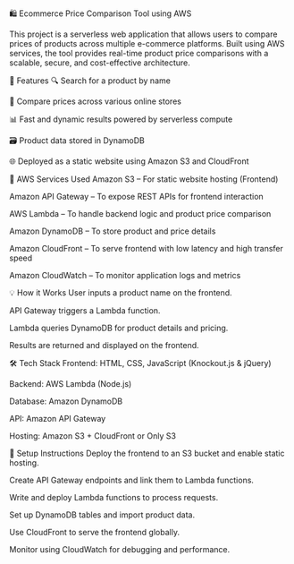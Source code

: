 🛍️ Ecommerce Price Comparison Tool using AWS


This project is a serverless web application that allows users to compare prices of products across multiple e-commerce platforms. Built using AWS services, the tool provides real-time product price comparisons with a scalable, secure, and cost-effective architecture.

🚀 Features
🔍 Search for a product by name

💸 Compare prices across various online stores

📊 Fast and dynamic results powered by serverless compute

🗃️ Product data stored in DynamoDB

🌐 Deployed as a static website using Amazon S3 and CloudFront

🧰 AWS Services Used
Amazon S3 – For static website hosting (Frontend)

Amazon API Gateway – To expose REST APIs for frontend interaction

AWS Lambda – To handle backend logic and product price comparison

Amazon DynamoDB – To store product and price details

Amazon CloudFront – To serve frontend with low latency and high transfer speed

Amazon CloudWatch – To monitor application logs and metrics

💡 How it Works
User inputs a product name on the frontend.

API Gateway triggers a Lambda function.

Lambda queries DynamoDB for product details and pricing.

Results are returned and displayed on the frontend.

🛠️ Tech Stack
Frontend: HTML, CSS, JavaScript (Knockout.js & jQuery)

Backend: AWS Lambda (Node.js)

Database: Amazon DynamoDB

API: Amazon API Gateway

Hosting: Amazon S3 + CloudFront or Only S3

📌 Setup Instructions
Deploy the frontend to an S3 bucket and enable static hosting.

Create API Gateway endpoints and link them to Lambda functions.

Write and deploy Lambda functions to process requests.

Set up DynamoDB tables and import product data.

Use CloudFront to serve the frontend globally.

Monitor using CloudWatch for debugging and performance.
